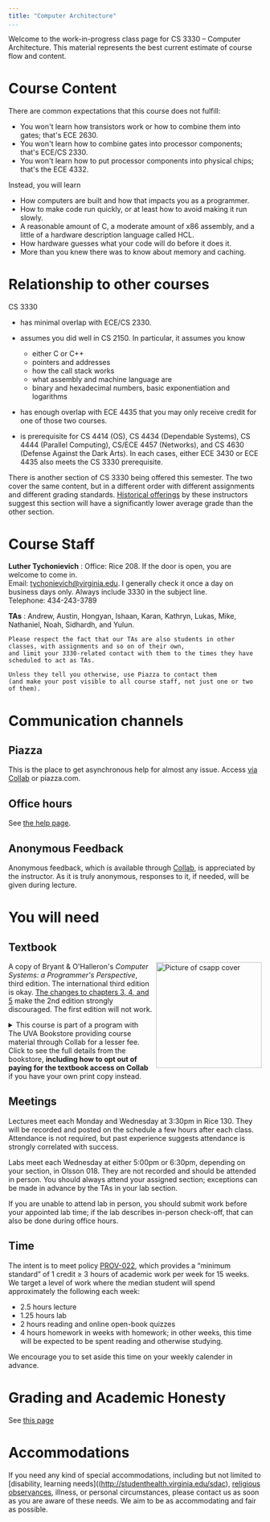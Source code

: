 ```yaml
---
title: "Computer Architecture"
...
```



Welcome to the work-in-progress class page for CS 3330 &ndash; Computer Architecture.
This material represents the best current estimate of course flow and content.


# Course Content

There are common expectations that this course does not fulfill:

- You won't learn how transistors work or how to combine them into gates; that's ECE 2630.
- You won't learn how to combine gates into processor components; that's ECE/CS 2330.
- You won't learn how to put processor components into physical chips; that's the ECE 4332.

Instead, you will learn

- How computers are built and how that impacts you as a programmer.
- How to make code run quickly, or at least how to avoid making it run slowly.
- A reasonable amount of C, 
  a moderate amount of x86 assembly, 
  and a little of a hardware description language called HCL.
- How hardware guesses what your code will do before it does it.
- More than you knew there was to know about memory and caching.


# Relationship to other courses

CS 3330

- has minimal overlap with ECE/CS 2330.

- assumes you did well in CS 2150. In particular, it assumes you know

    * either C or C++
    * pointers and addresses
    * how the call stack works
    * what assembly and machine language are
    * binary and hexadecimal numbers, basic exponentiation and logarithms

- has enough overlap with ECE 4435 that you may only receive credit for one of those two courses.

- is prerequisite for CS 4414 (OS), CS 4434 (Dependable Systems), CS 4444 (Parallel Computing), CS/ECE 4457 (Networks), and CS 4630 (Defense Against the Dark Arts).  In each cases, either ECE 3430 or ECE 4435 also meets the CS 3330 prerequisite.

There is another section of CS 3330 being offered this semester. The two cover the same content, but in a different order with different assignments and different grading standards. [Historical offerings](https://vagrades.com/uva/CS3330) by these instructors suggest this section will have a significantly lower average grade than the other section.

# Course Staff

**Luther Tychonievich**
:   Office: Rice 208. If the door is open, you are welcome to come in.
    <br/>Email: tychonievich@virginia.edu. I generally check it once a day on business days only.  Always include 3330 in the subject line.
    <br/>Telephone: 434-243-3789

**TAs**
:   Andrew, Austin, Hongyan, Ishaan, Karan, Kathryn, Lukas, Mike, Nathaniel, Noah, Sidhardh, and Yulun.
    
    Please respect the fact that our TAs are also students in other classes, with assignments and so on of their own,
    and limit your 3330-related contact with them to the times they have scheduled to act as TAs.
    
    Unless they tell you otherwise, use Piazza to contact them
    (and make your post visible to all course staff, not just one or two of them).

# Communication channels

## Piazza
This is the place to get asynchronous help for almost any issue. 
Access [via Collab](https://collab.itc.virginia.edu/) or piazza.com.

## Office hours

See [the help page](oh.html).

## Anonymous Feedback

Anonymous feedback, which is available through [Collab](https://collab.itc.virginia.edu/), is appreciated by the instructor.
As it is truly anonymous, responses to it, if needed, will be given during lecture.

# You will need

## Textbook

<img alt="Picture of csapp cover" src="http://csapp.cs.cmu.edu/3e/images/csapp3e-cover.jpg" style="float:right; height:15em; margin-left:1ex;"/>

A copy of Bryant & O'Halleron's *Computer Systems: a Programmer's Perspective*, third edition. The international third edition is okay. [The changes to chapters 3, 4, and 5](http://csapp.cs.cmu.edu/3e/changes3e.html) make the 2nd edition strongly discouraged. The first edition will not work.

<details><summary>
This course is part of a program with The UVA Bookstore providing course material through Collab for a lesser fee.
Click to see the full details from the bookstore, <strong>including how to opt out of paying for the textbook access on Collab</strong> if you have your own print copy instead.
</summary>

ALL students enrolled in the class will have immediate access to your digital course materials through UVA Collab for the first 2 weeks of class—for free. After February 2, your student account will be charged $29.18.

Students will receive an email from UVA Inclusive Access with detailed information about accessing the materials, costs, and opting out.

This program is optional for students but you must actively opt out by the deadline to not be charged. Additionally, you will lose access to your materials.

Due to the special pricing, no refunds can be processed.

This program aims to offer all students accessibility and affordability. If you have any questions regarding the program, please email us at [UVAInclusiveAccess@virginia.edu](mailto:UVAInclusiveAccess@virginia.edu). 
</details>

## Meetings

Lectures meet each Monday and Wednesday at 3:30pm in Rice 130. They will be recorded and posted on the schedule a few hours after each class. Attendance is not required, but past experience suggests attendance is strongly correlated with success.

Labs meet each Wednesday at either 5:00pm or 6:30pm, depending on your section, in Olsson 018. They are not recorded and should be attended in person. You should always attend your assigned section; exceptions can be made in advance by the TAs in your lab section.

If you are unable to attend lab in person, you should submit work before your appointed lab time; if the lab describes in-person check-off, that can also be done during office hours.

## Time

The intent is to meet policy [PROV-022](http://uvapolicy.virginia.edu/policy/PROV-022),
which provides a <q>minimum standard</q> of 1 credit ≥ 3 hours of academic work per week for 15 weeks.
We target a level of work where the median student will spend approximately the following each week:

- 2.5 hours lecture
- 1.25 hours lab
- 2 hours reading and online open-book quizzes
- 4 hours homework in weeks with homework; in other weeks, this time will be expected to be spent reading and otherwise studying.

We encourage you to set aside this time on your weekly calender in advance.

# Grading and Academic Honesty

See [this page](policies.html)

# Accommodations

If you need any kind of special accommodations,
including but not limited to 
[disability, learning needs]((http://studenthealth.virginia.edu/sdac),
[religious observances](https://eocr.virginia.edu/accommodations-religious-observance),
illness, or personal circumstances,
please contact us as soon as you are aware of these needs. We aim to be as accommodating and fair as possible.
